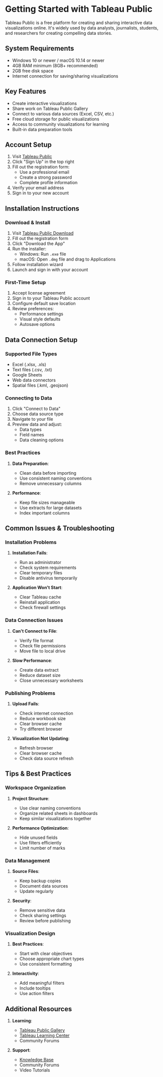 # Getting Started with Tableau Public

Tableau Public is a free platform for creating and sharing interactive data visualizations online. It's widely used by data analysts, journalists, students, and researchers for creating compelling data stories.

## System Requirements

- Windows 10 or newer / macOS 10.14 or newer
- 4GB RAM minimum (8GB+ recommended)
- 2GB free disk space
- Internet connection for saving/sharing visualizations

## Key Features

- Create interactive visualizations
- Share work on Tableau Public Gallery
- Connect to various data sources (Excel, CSV, etc.)
- Free cloud storage for public visualizations
- Access to community visualizations for learning
- Built-in data preparation tools

## Account Setup

1. Visit [Tableau Public](https://public.tableau.com)
2. Click "Sign Up" in the top right
3. Fill out the registration form:
   - Use a professional email
   - Create a strong password
   - Complete profile information
4. Verify your email address
5. Sign in to your new account

## Installation Instructions

### Download & Install

1. Visit [Tableau Public Download](https://www.tableau.com/products/public/download)
2. Fill out the registration form
3. Click "Download the App"
4. Run the installer:
   - Windows: Run `.exe` file
   - macOS: Open `.dmg` file and drag to Applications
5. Follow installation wizard
6. Launch and sign in with your account

### First-Time Setup

1. Accept license agreement
2. Sign in to your Tableau Public account
3. Configure default save location
4. Review preferences:
   - Performance settings
   - Visual style defaults
   - Autosave options

## Data Connection Setup

### Supported File Types

- Excel (.xlsx, .xls)
- Text files (.csv, .txt)
- Google Sheets
- Web data connectors
- Spatial files (.kml, .geojson)

### Connecting to Data

1. Click "Connect to Data"
2. Choose data source type
3. Navigate to your file
4. Preview data and adjust:
   - Data types
   - Field names
   - Data cleaning options

### Best Practices

1. **Data Preparation**:
   - Clean data before importing
   - Use consistent naming conventions
   - Remove unnecessary columns
   
2. **Performance**:
   - Keep file sizes manageable
   - Use extracts for large datasets
   - Index important columns

## Common Issues & Troubleshooting

### Installation Problems

1. **Installation Fails**:
   - Run as administrator
   - Check system requirements
   - Clear temporary files
   - Disable antivirus temporarily

2. **Application Won't Start**:
   - Clear Tableau cache
   - Reinstall application
   - Check firewall settings

### Data Connection Issues

1. **Can't Connect to File**:
   - Verify file format
   - Check file permissions
   - Move file to local drive

2. **Slow Performance**:
   - Create data extract
   - Reduce dataset size
   - Close unnecessary worksheets

### Publishing Problems

1. **Upload Fails**:
   - Check internet connection
   - Reduce workbook size
   - Clear browser cache
   - Try different browser

2. **Visualization Not Updating**:
   - Refresh browser
   - Clear browser cache
   - Check data source refresh

## Tips & Best Practices

### Workspace Organization

1. **Project Structure**:
   - Use clear naming conventions
   - Organize related sheets in dashboards
   - Keep similar visualizations together

2. **Performance Optimization**:
   - Hide unused fields
   - Use filters efficiently
   - Limit number of marks

### Data Management

1. **Source Files**:
   - Keep backup copies
   - Document data sources
   - Update regularly

2. **Security**:
   - Remove sensitive data
   - Check sharing settings
   - Review before publishing

### Visualization Design

1. **Best Practices**:
   - Start with clear objectives
   - Choose appropriate chart types
   - Use consistent formatting

2. **Interactivity**:
   - Add meaningful filters
   - Include tooltips
   - Use action filters

## Additional Resources

1. **Learning**:
   - [Tableau Public Gallery](https://public.tableau.com/gallery)
   - [Tableau Learning Center](https://www.tableau.com/learn)
   - Community Forums

2. **Support**:
   - [Knowledge Base](https://www.tableau.com/support/knowledgebase)
   - Community Forums
   - Video Tutorials
